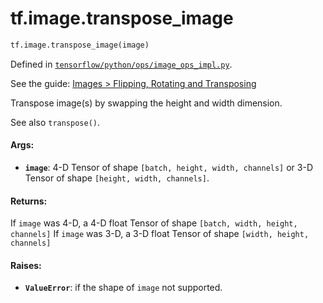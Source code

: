 <div itemscope itemtype="http://developers.google.com/ReferenceObject">
<meta itemprop="name" content="tf.image.transpose_image" />
<meta itemprop="path" content="Stable" />
</div>

# tf.image.transpose_image

``` python
tf.image.transpose_image(image)
```



Defined in [`tensorflow/python/ops/image_ops_impl.py`](https://www.tensorflow.org/code/tensorflow/python/ops/image_ops_impl.py).

See the guide: [Images > Flipping, Rotating and Transposing](../../../../api_guides/python/image.md#Flipping_Rotating_and_Transposing)

Transpose image(s) by swapping the height and width dimension.

See also `transpose()`.

#### Args:

* <b>`image`</b>: 4-D Tensor of shape `[batch, height, width, channels]` or
         3-D Tensor of shape `[height, width, channels]`.


#### Returns:

 If `image` was 4-D, a 4-D float Tensor of shape
`[batch, width, height, channels]`
 If `image` was 3-D, a 3-D float Tensor of shape
`[width, height, channels]`


#### Raises:

* <b>`ValueError`</b>: if the shape of `image` not supported.